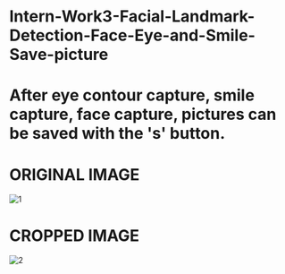 # Intern-Work3-Facial-Landmark-Detection-Face-Eye-and-Smile-Save-picture
# After eye contour capture, smile capture, face capture, pictures can be saved with the 's' button.
# ORIGINAL IMAGE

![1](https://user-images.githubusercontent.com/33606081/110776039-a91b0380-8270-11eb-8c80-561e5cabe367.PNG) 

# CROPPED IMAGE
![2](https://user-images.githubusercontent.com/33606081/110776105-bcc66a00-8270-11eb-8085-08cb911eefb2.PNG)
    

